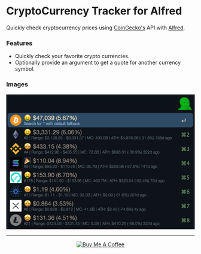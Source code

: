 # CryptoCurrency Tracker for Alfred

Quickly check cryptocurrency prices using [CoinGecko's](https://www.coingecko.com/en/api) API with [Alfred](https://alfred.com).

### Features

- Quickly check your favorite crypto currencies.
- Optionally provide an argument to get a quote for another currency symbol.

### Images

<img src="https://github.com/fabston/alfred-crypto-tracker/blob/main/assets/crypto-tracker.png?raw=true" width="600px">

---

<p align="center">
    <a href="https://www.buymeacoffee.com/fabston"><img alt="Buy Me A Coffee" title="☕️" src="https://github.com/fabston/little-snitch-blocklist/blob/main/assets/bmac.png?raw=true" width=200px></a>
</p>